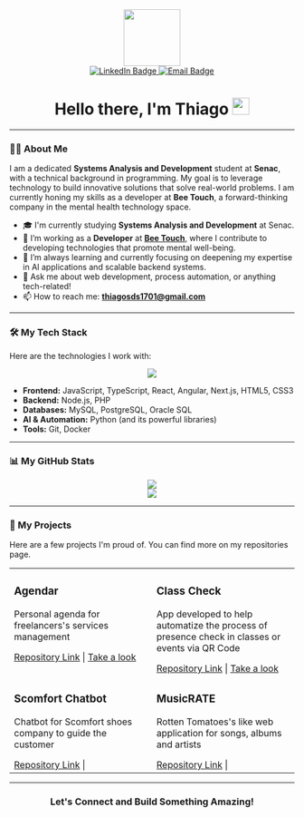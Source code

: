 <div id="header" align="center">
  <img src="https://media.giphy.com/media/M9gbBd9nbDrOTu1Mqx/giphy.gif" width="100"/>
</div>

<div id="badges" align="center">
  <a href="https://www.linkedin.com/in/thiago-schiedeck-dias-da-silveira" target="_blank">
    <img src="https://img.shields.io/badge/LinkedIn-blue?style=for-the-badge&logo=linkedin&logoColor=white" alt="LinkedIn Badge"/>
  </a>
  <a href="mailto:thiagosds1701@gmail.com">
    <img src="https://img.shields.io/badge/Email-red?style=for-the-badge&logo=gmail&logoColor=white" alt="Email Badge"/>
  </a>
</div>

<h1 align="center">
  Hello there, I'm Thiago
  <img src="https://media.giphy.com/media/hvRJCLFzcasrR4ia7z/giphy.gif" width="30px"/>
</h1>

---

### 👨‍💻 About Me

I am a dedicated **Systems Analysis and Development** student at **Senac**, with a technical background in programming. My goal is to leverage technology to build innovative solutions that solve real-world problems. I am currently honing my skills as a developer at **Bee Touch**, a forward-thinking company in the mental health technology space.

- 🎓 I'm currently studying **Systems Analysis and Development** at Senac.
- 💼 I’m working as a **Developer** at **[Bee Touch](https://beetouch.com.br/)**, where I contribute to developing technologies that promote mental well-being.
- 🌱 I’m always learning and currently focusing on deepening my expertise in AI applications and scalable backend systems.
- 💬 Ask me about web development, process automation, or anything tech-related!
- 📫 How to reach me: **thiagosds1701@gmail.com**

---

### 🛠️ My Tech Stack

Here are the technologies I work with:

<p align="center">
  <a href="https://skillicons.dev">
    <img src="https://skillicons.dev/icons?i=js,ts,php,html,css,python,mysql,postgres,oracle,nodejs,nextjs,react,angular,git,docker&perline=5" />
  </a>
</p>

- **Frontend:** JavaScript, TypeScript, React, Angular, Next.js, HTML5, CSS3
- **Backend:** Node.js, PHP
- **Databases:** MySQL, PostgreSQL, Oracle SQL
- **AI & Automation:** Python (and its powerful libraries)
- **Tools:** Git, Docker

---

### 📊 My GitHub Stats

<p align="center">
  <a href="https://github.com/anuraghazra/github-readme-stats">
    <img src="https://github-readme-stats.vercel.app/api?username=othisgo&show_icons=true&theme=dracula&include_all_commits=true&count_private=true"/>
  </a>
  <br/>
  <a href="https://github.com/anuraghazra/github-readme-stats">
    <img src="https://github-readme-stats.vercel.app/api/top-langs/?username=othisgo&layout=compact&langs_count=7&theme=dracula"/>
  </a>
</p>

---

### 🚀 My Projects

Here are a few projects I'm proud of. You can find more on my repositories page.

<table width="100%">
  <tr>
    <td width="50%" valign="top">
      <h3>Agendar</h3>
      <p>Personal agenda for freelancers's services management </p>
      <a href="https://github.com/oThisgo/projeto-gestao-agil-front.git" target="_blank">Repository Link</a> | <a href="projeto-gestao-agil-front.vercel.app" target="_blank">Take a look</a>
    </td>
    <td width="50%" valign="top">
      <h3>Class Check</h3>
      <p>App developed to help automatize the process of presence check in classes or events via QR Code</p>
      <a href="https://github.com/oThisgo/class-check.git" target="_blank">Repository Link</a> | <a href="https://class-check-ruby.vercel.app" target="_blank">Take a look</a>
    </td>
  </tr>
    <tr>
    <td width="50%" valign="top">
      <h3>Scomfort Chatbot</h3>
      <p>Chatbot for Scomfort shoes company to guide the customer</p>
      <a href="https://github.com/oThisgo/Scomfort_Chatbot.git" target="_blank">Repository Link</a> | 
    </td>
    <td width="50%" valign="top">
      <h3>MusicRATE</h3>
      <p>Rotten Tomatoes's like web application for songs, albums and artists</p>
      <a href="https://github.com/oThisgo/unisenac-full-stack-project.git" target="_blank">Repository Link</a> |
    </td>
  </tr>
</table>

---

<div align="center">
  <h3>Let's Connect and Build Something Amazing!</h3>
</div>
